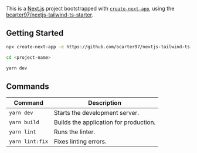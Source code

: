 This is a [Next.js](https://nextjs.org/) project bootstrapped with [`create-next-app`](https://github.com/vercel/next.js/tree/canary/packages/create-next-app), using the [bcarter97/nextjs-tailwind-ts-starter](https://github.com/bcarter97/nextjs-tailwind-ts-starter).

## Getting Started

```bash
npx create-next-app -e https://github.com/bcarter97/nextjs-tailwind-ts-starter <project-name>

cd <project-name>

yarn dev
```

## Commands

| Command         | Description                            |
| --------------- | -------------------------------------- |
| `yarn dev`      | Starts the development server.         |
| `yarn build`    | Builds the application for production. |
| `yarn lint`     | Runs the linter.                       |
| `yarn lint:fix` | Fixes linting errors.                  |
